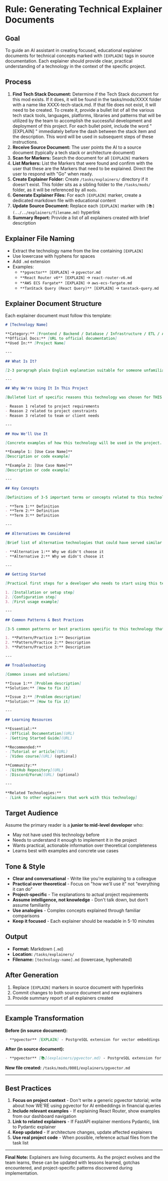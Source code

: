 # Rule: Generating Technical Explainer Documents

## Goal

To guide an AI assistant in creating focused, educational explainer documents for technical concepts marked with `[EXPLAIN]` tags in source documentation. Each explainer should provide clear, practical understanding of a technology in the context of the specific project.

## Process
1. **Find Tech Stack Document:** Determine if the Tech Stack document for this mod exists. If it does, it will be found in the tasks/mods/XXXX folder with a name like XXXX-tech-stack.md. If that file does not exist, it will need to be created. To create it, provide a bullet list of all the various tech stack tools, languages, platforms, libraries and patterns that will be utilized by the team to accomplish the successful development and deployment of this project. For each bullet point, include the word "[EXPLAIN] " immediately before the dash between the stack item and the description. This word will be used in subsequent steps of these instructions.
1. **Receive Source Document:** The user points the AI to a source document (typically a tech stack or architecture document)
2. **Scan for Markers:** Search the document for all `[EXPLAIN]` markers
3. **List Markers:** List the Markers that were found and confirm with the user that these are the Markers that need to be explained. Direct the user to respond with "Go" when ready.
3. **Create Explainer Folder:** Create `/tasks/explainers/` directory if it doesn't exist. This folder sits as a sibling folder to the `/tasks/mods/` folder, as it will be referenced by all `mods`.
4. **Generate Explainer Files:** For each `[EXPLAIN]` marker, create a dedicated markdown file with educational content
5. **Update Source Document:** Replace each `[EXPLAIN]` marker with `[📚](../../explainers/filename.md)` hyperlink
6. **Summary Report:** Provide a list of all explainers created with brief description

## Explainer File Naming

- Extract the technology name from the line containing `[EXPLAIN]`
- Use lowercase with hyphens for spaces
- Add `.md` extension
- Examples:
  - `**pgvector** [EXPLAIN]` → `pgvector.md`
  - `**React Router v6** [EXPLAIN]` → `react-router-v6.md`
  - `**AWS ECS Fargate** [EXPLAIN]` → `aws-ecs-fargate.md`
  - `**TanStack Query (React Query)** [EXPLAIN]` → `tanstack-query.md`

## Explainer Document Structure

Each explainer document must follow this template:

```markdown
# [Technology Name]

**Category:** [Frontend / Backend / Database / Infrastructure / ETL / AI / Testing / etc.]
**Official Docs:** [URL to official documentation]
**Used In:** [Project Name]

---

## What Is It?

[2-3 paragraph plain English explanation suitable for someone unfamiliar with the technology. Avoid jargon. Use analogies where helpful.]

---

## Why We're Using It In This Project

[Bulleted list of specific reasons this technology was chosen for THIS project. Be concrete and project-specific.]

- Reason 1 related to project requirements
- Reason 2 related to project constraints
- Reason 3 related to team or client needs

---

## How We'll Use It

[Concrete examples of how this technology will be used in the project. Include code snippets, configuration examples, or workflow descriptions where appropriate.]

**Example 1: [Use Case Name]**
[Description or code example]

**Example 2: [Use Case Name]**
[Description or code example]

---

## Key Concepts

[Definitions of 3-5 important terms or concepts related to this technology that someone implementing it should understand]

- **Term 1:** Definition
- **Term 2:** Definition
- **Term 3:** Definition

---

## Alternatives We Considered

[Brief list of alternative technologies that could have served similar purpose, with 1-sentence reason why we chose the selected technology instead]

- **Alternative 1:** Why we didn't choose it
- **Alternative 2:** Why we didn't choose it

---

## Getting Started

[Practical first steps for a developer who needs to start using this technology in the project]

1. [Installation or setup step]
2. [Configuration step]
3. [First usage example]

---

## Common Patterns & Best Practices

[3-5 common patterns or best practices specific to this technology that the team should follow]

1. **Pattern/Practice 1:** Description
2. **Pattern/Practice 2:** Description
3. **Pattern/Practice 3:** Description

---

## Troubleshooting

[Common issues and solutions]

**Issue 1:** [Problem description]
**Solution:** [How to fix it]

**Issue 2:** [Problem description]
**Solution:** [How to fix it]

---

## Learning Resources

**Essential:**
- [Official Documentation](URL)
- [Getting Started Guide](URL)

**Recommended:**
- [Tutorial or article](URL)
- [Video course](URL) (optional)

**Community:**
- [GitHub Repository](URL)
- [Discord/Forum](URL) (optional)

---

**Related Technologies:**
- [Link to other explainers that work with this technology]
```

## Target Audience

Assume the primary reader is a **junior to mid-level developer** who:
- May not have used this technology before
- Needs to understand it enough to implement it in the project
- Wants practical, actionable information over theoretical completeness
- Learns best with examples and concrete use cases

## Tone & Style

- **Clear and conversational** - Write like you're explaining to a colleague
- **Practical over theoretical** - Focus on "how we'll use it" not "everything it can do"
- **Project-specific** - Tie explanations to actual project requirements
- **Assume intelligence, not knowledge** - Don't talk down, but don't assume familiarity
- **Use analogies** - Complex concepts explained through familiar comparisons
- **Keep it focused** - Each explainer should be readable in 5-10 minutes

## Output

- **Format:** Markdown (`.md`)
- **Location:** `/tasks/explainers/`
- **Filename:** `[technology-name].md` (lowercase, hyphenated)

## After Generation

1. Replace `[EXPLAIN]` markers in source document with hyperlinks
2. Commit changes to both source document and new explainers
3. Provide summary report of all explainers created

---

## Example Transformation

**Before (in source document):**
```markdown
- **pgvector** [EXPLAIN] - PostgreSQL extension for vector embeddings
```

**After (in source document):**
```markdown
- **pgvector** [📚](explainers/pgvector.md) - PostgreSQL extension for vector embeddings
```

**New file created:** `/tasks/mods/0001/explainers/pgvector.md`

---

## Best Practices

1. **Focus on project context** - Don't write a generic pgvector tutorial; write about how WE'RE using pgvector for AI embeddings in financial queries
2. **Include relevant examples** - If explaining React Router, show examples from our dashboard navigation
3. **Link to related explainers** - If FastAPI explainer mentions Pydantic, link to Pydantic explainer
4. **Keep updated** - If architecture changes, update affected explainers
5. **Use real project code** - When possible, reference actual files from the task list

---

**Final Note:** Explainers are living documents. As the project evolves and the team learns, these can be updated with lessons learned, gotchas encountered, and project-specific patterns discovered during implementation.
